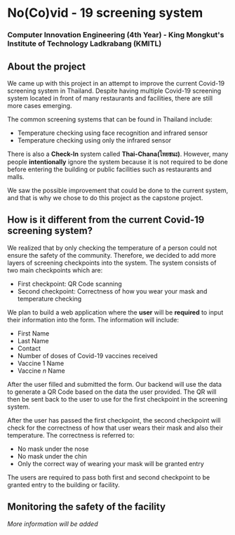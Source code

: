 # No(Co)vid - 19 screening system
### Computer Innovation Engineering (4th Year) - King Mongkut's Institute of Technology Ladkrabang (KMITL)

## About the project
We came up with this project in an attempt to improve the current Covid-19 screening system in Thailand. Despite having multiple Covid-19 screening system located in front of many restaurants and facilities, there are still more cases emerging.

The common screening systems that can be found in Thailand include:
* Temperature checking using face recognition and infrared sensor
* Temperature checking using only the infrared sensor

There is also a **Check-In** system called **Thai-Chana(ไทยชนะ)**. However, many people **intentionally** ignore the system because it is not required to be done before entering the building or public facilities such as restaurants and malls.

We saw the possible improvement that could be done to the current system, and that is why we chose to do this project as the capstone project.

## How is it different from the current Covid-19 screening system?

We realized that by only checking the temperature of a person could not ensure the safety of the community. Therefore, we decided to add more layers of screening checkpoints into the system. The system consists of two main checkpoints which are:
* First checkpoint: QR Code scanning
* Second checkpoint: Correctness of how you wear your mask and temperature checking

We plan to build a web application where the **user** will be **required** to input their information into the form. The information will include:
* First Name
* Last Name
* Contact
* Number of doses of Covid-19 vaccines received
* Vaccine 1 Name
* Vaccine *n* Name

After the user filled and submitted the form. Our backend will use the data to generate a QR Code based on the data the user provided. The QR will then be sent back to the user to use for the first checkpoint in the screening system.

After the user has passed the first checkpoint, the second checkpoint will check for the correctness of how that user wears their mask and also their temperature. The correctness is referred to:
* No mask under the nose
* No mask under the chin
* Only the correct way of wearing your mask will be granted entry

The users are required to pass both first and second checkpoint to be granted entry to the building or facility. 

## Monitoring the safety of the facility

*More information will be added*






